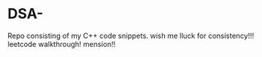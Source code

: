 # DSA-
Repo consisting of my C++ code snippets. wish me lluck for consistency!!!
leetcode walkthrough! mension!!
